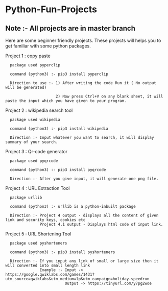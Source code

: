 # Python-Fun-Projects

## Note :- All projects are in master branch
Here are some beginner friendly projects. These projects will helps you to get familiar with some python packages.

Project 1 : copy paste <br>

      package used pyperclip

      command (python3) :- pip3 install pyperclip 
      
      Direction to use :- 1) After writing the code Run it ( No output will be generated)
      
                          2) Now press Ctrl+V on any blank sheet, it will paste the input which you have given to your program.                                     

Project 2 : wikipedia search tool
      
      package used wikipedia
      
      command (python3) :- pip3 install wikipedia
      
      Direction :- Input whatever you want to search, it will display summary of your search.
      
Project 3 : Qr-code generator

      package used pyqrcode
            
      command (python3) :- pip3 install pyqrcode
      
      Direction :- After you give input, it will generate one png file.
          
Project 4 : URL Extraction Tool

      package urllib
            
      command (python3) :- urllib is a python-inbuilt package
      
      Direction :- Project 4 output - displays all the content of given link and security keys, cookies etc
                   Project 4.1 output - Displays html code of input link.
                        
Project 5 : URL Shortening Tool

      package used pyshorteners
            
      command (python3) :- pip3 install pyshorteners
      
      Direction :- If you input any link of small or large size then it will converted into small length link
                   Example :- Input -> https://google.qwiklabs.com/games/1431?utm_source=qwiklabs&utm_medium=lp&utm_campaign=holiday-speedrun
                              Output -> https://tinyurl.com/y7pg2woe
